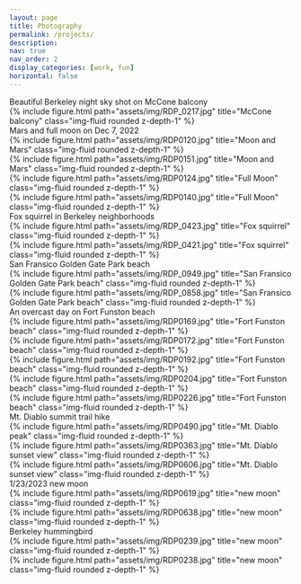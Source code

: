 ```yaml
---
layout: page
title: Photography
permalink: /projects/
description: 
nav: true
nav_order: 2
display_categories: [work, fun]
horizontal: false
---
```

<div class="caption">
    Beautiful Berkeley night sky shot on McCone balcony
</div>

<div class="row">
    <div class="col-sm mt-3 mt-md-0">
        {% include figure.html path="assets/img/RDP_0217.jpg" title="McCone balcony" class="img-fluid rounded z-depth-1" %}
    </div>
</div>

<div class="caption">
    Mars and full moon on Dec 7, 2022
</div>

<div class="container">
  <div class="row">
    <div class="col">
        {% include figure.html path="assets/img/RDP0120.jpg" title="Moon and Mars" class="img-fluid rounded z-depth-1" %}
    </div>
    <div class="col">
        {% include figure.html path="assets/img/RDP0151.jpg" title="Moon and Mars" class="img-fluid rounded z-depth-1" %}
    </div>
    <div class="w-100">
    </div>
    <div class="col">
        {% include figure.html path="assets/img/RDP0124.jpg" title="Full Moon" class="img-fluid rounded z-depth-1" %}
    </div>
    <div class="col">
        {% include figure.html path="assets/img/RDP0140.jpg" title="Full Moon" class="img-fluid rounded z-depth-1" %}
    </div>
  </div>
</div>

<div class="caption">
    Fox squirrel in Berkeley neighborhoods
</div>

<div class="row align-items-center">
    <div class="col-sm-8 mt-3 mt-md-0">
        {% include figure.html path="assets/img/RDP_0423.jpg" title="Fox squirrel" class="img-fluid rounded z-depth-1" %}
    </div>
    <div class="col-sm mt-3 mt-md-0">
        {% include figure.html path="assets/img/RDP_0421.jpg" title="Fox squirrel" class="img-fluid rounded z-depth-1" %}
    </div>
</div>

<div class="caption">
    San Fransico Golden Gate Park beach
</div>

<div class="row align-items-center">
    <div class="col-sm-8 mt-3 mt-md-0">
        {% include figure.html path="assets/img/RDP_0949.jpg" title="San Fransico Golden Gate Park beach" class="img-fluid rounded z-depth-1" %}
    </div>
    <div class="col-sm-4 mt-3 mt-md-0">
        {% include figure.html path="assets/img/RDP_0858.jpg" title="San Fransico Golden Gate Park beach" class="img-fluid rounded z-depth-1" %}
    </div>
</div>

<div class="caption">
    An overcast day on Fort Funston beach
</div>
<div class="row">
    <div class="col-sm mt-3 mt-md-0">
        {% include figure.html path="assets/img/RDP0169.jpg" title="Fort Funston beach" class="img-fluid rounded z-depth-1" %}
    </div>
</div>

<div class="row">
    <div class="col-sm mt-3 mt-md-0">
        {% include figure.html path="assets/img/RDP0172.jpg" title="Fort Funston beach" class="img-fluid rounded z-depth-1" %}
    </div>
</div>

<div class="row">
    <div class="col-sm mt-3 mt-md-0">
        {% include figure.html path="assets/img/RDP0192.jpg" title="Fort Funston beach" class="img-fluid rounded z-depth-1" %}
    </div>
</div>

<div class="row align-items-center">
    <div class="col-sm-6 mt-md-0">
        {% include figure.html path="assets/img/RDP0204.jpg" title="Fort Funston beach" class="img-fluid rounded z-depth-1" %}
    </div>
    <div class="col-sm-6 mt-md-0">
        {% include figure.html path="assets/img/RDP0226.jpg" title="Fort Funston beach" class="img-fluid rounded z-depth-1" %}
    </div>
</div>

<div class="caption">
    Mt. Diablo summit trail hike
</div>
<div class="row">
    <div class="col-sm mt-3 mt-md-0">
        {% include figure.html path="assets/img/RDP0490.jpg" title="Mt. Diablo peak" class="img-fluid rounded z-depth-1" %}
    </div>
</div>

<div class="row align-items-center">
    <div class="col-sm-6 mt-md-0">
        {% include figure.html path="assets/img/RDP0363.jpg" title="Mt. Diablo sunset view" class="img-fluid rounded z-depth-1" %}
    </div>
    <div class="col-sm-6 mt-md-0">
        {% include figure.html path="assets/img/RDP0606.jpg" title="Mt. Diablo sunset view" class="img-fluid rounded z-depth-1" %}
    </div>
</div>

<div class="caption">
    1/23/2023 new moon

<div class="row align-items-center">
    <div class="col-sm-6 mt-md-0">
        {% include figure.html path="assets/img/RDP0619.jpg" title="new moon" class="img-fluid rounded z-depth-1" %}
    </div>
    <div class="col-sm-6 mt-md-0">
        {% include figure.html path="assets/img/RDP0638.jpg" title="new moon" class="img-fluid rounded z-depth-1" %}
    </div>
</div>

<div class="caption">
    Berkeley hummingbird

<div class="row align-items-center">
    <div class="col-sm-6 mt-md-0">
        {% include figure.html path="assets/img/RDP0239.jpg" title="new moon" class="img-fluid rounded z-depth-1" %}
    </div>
    <div class="col-sm-6 mt-md-0">
        {% include figure.html path="assets/img/RDP0238.jpg" title="new moon" class="img-fluid rounded z-depth-1" %}
    </div>
</div>
